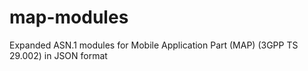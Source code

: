 # map-modules
Expanded ASN.1 modules for Mobile Application Part (MAP) (3GPP TS 29.002) in JSON format
